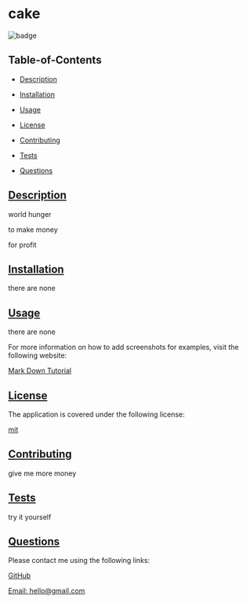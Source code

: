 
  # cake
  
  
  ![badge](https://img.shields.io/badge/license-mit-blue)
    

  ## Table-of-Contents

  * [Description](#description)
  * [Installation](#installation)
  * [Usage](#usage)
  
  * [License](#license)
    
  * [Contributing](#contributing)
  * [Tests](#tests)
  * [Questions](#questions)
  
  ## [Description](#table-of-contents)

  world hunger

  to make money

  for profit

  ## [Installation](#table-of-contents)

  there are none

  ## [Usage](#table-of-contents)

  there are none
  
  For more information on how to add screenshots for examples, visit the following website:
  
  [Mark Down Tutorial](https://agea.github.io/tutorial.md/)
  
  
  ## [License](#table-of-contents)

  The application is covered under the following license:

  
  [mit](https://choosealicense.com/licenses/mit)
    
    

  ## [Contributing](#table-of-contents)
  
  
  give me more money
    

  ## [Tests](#table-of-contents)

  try it yourself

  ## [Questions](#table-of-contents)

  Please contact me using the following links:

  [GitHub](https://github.com/pizzaman)

  [Email: hello@gmail.com](mailto:hello@gmail.com)
